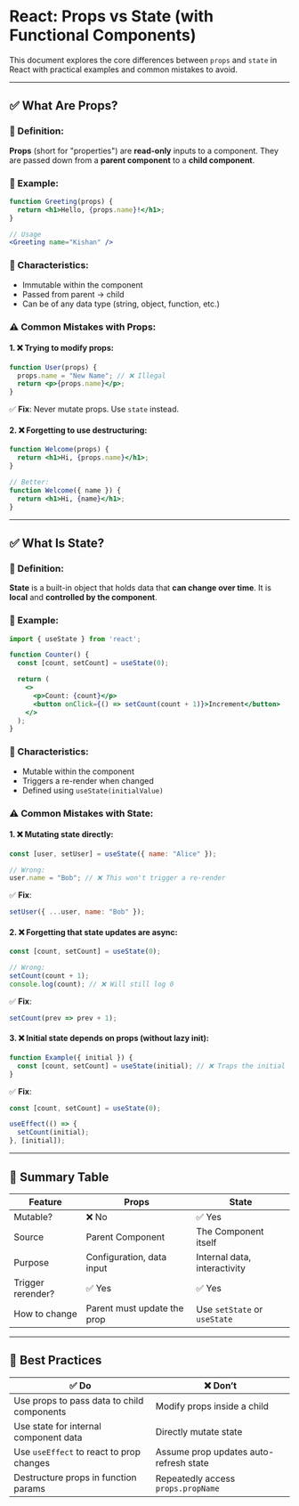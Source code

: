 
# React: Props vs State (with Functional Components)

This document explores the core differences between `props` and `state` in React with practical examples and common mistakes to avoid.

---

## ✅ What Are Props?

### 🔹 Definition:
**Props** (short for "properties") are **read-only** inputs to a component. They are passed down from a **parent component** to a **child component**.

### 🔹 Example:
```jsx
function Greeting(props) {
  return <h1>Hello, {props.name}!</h1>;
}

// Usage
<Greeting name="Kishan" />
```

### 🔹 Characteristics:
- Immutable within the component
- Passed from parent → child
- Can be of any data type (string, object, function, etc.)

### ⚠️ Common Mistakes with Props:

#### 1. ❌ Trying to modify props:
```jsx
function User(props) {
  props.name = "New Name"; // ❌ Illegal
  return <p>{props.name}</p>;
}
```
✅ **Fix**: Never mutate props. Use `state` instead.

#### 2. ❌ Forgetting to use destructuring:
```jsx
function Welcome(props) {
  return <h1>Hi, {props.name}</h1>;
}

// Better:
function Welcome({ name }) {
  return <h1>Hi, {name}</h1>;
}
```

---

## ✅ What Is State?

### 🔹 Definition:
**State** is a built-in object that holds data that **can change over time**. It is **local** and **controlled by the component**.

### 🔹 Example:
```jsx
import { useState } from 'react';

function Counter() {
  const [count, setCount] = useState(0);

  return (
    <>
      <p>Count: {count}</p>
      <button onClick={() => setCount(count + 1)}>Increment</button>
    </>
  );
}
```

### 🔹 Characteristics:
- Mutable within the component
- Triggers a re-render when changed
- Defined using `useState(initialValue)`

### ⚠️ Common Mistakes with State:

#### 1. ❌ Mutating state directly:
```jsx
const [user, setUser] = useState({ name: "Alice" });

// Wrong:
user.name = "Bob"; // ❌ This won't trigger a re-render
```
✅ **Fix**:
```jsx
setUser({ ...user, name: "Bob" });
```

#### 2. ❌ Forgetting that state updates are async:
```jsx
const [count, setCount] = useState(0);

// Wrong:
setCount(count + 1);
console.log(count); // ❌ Will still log 0
```
✅ **Fix**:
```jsx
setCount(prev => prev + 1);
```

#### 3. ❌ Initial state depends on props (without lazy init):
```jsx
function Example({ initial }) {
  const [count, setCount] = useState(initial); // ❌ Traps the initial value
}
```
✅ **Fix**:
```jsx
const [count, setCount] = useState(0);

useEffect(() => {
  setCount(initial);
}, [initial]);
```

---

## 🔄 Summary Table

| Feature     | Props                            | State                          |
|-------------|----------------------------------|--------------------------------|
| Mutable?    | ❌ No                            | ✅ Yes                         |
| Source      | Parent Component                 | The Component itself           |
| Purpose     | Configuration, data input        | Internal data, interactivity   |
| Trigger rerender? | ✅ Yes                    | ✅ Yes                         |
| How to change | Parent must update the prop    | Use `setState` or `useState`   |

---

## 🧠 Best Practices

| ✅ Do | ❌ Don’t |
|------|----------|
| Use props to pass data to child components | Modify props inside a child |
| Use state for internal component data | Directly mutate state |
| Use `useEffect` to react to prop changes | Assume prop updates auto-refresh state |
| Destructure props in function params | Repeatedly access `props.propName` |


